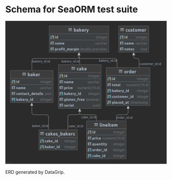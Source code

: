 # Schema for SeaORM test suite

![Entity Relation Diagram](bakery_chain_erd.png)

ERD generated by DataGrip.